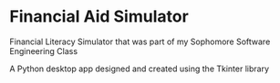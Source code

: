 # Financial Aid Simulator
Financial Literacy Simulator that was part of my Sophomore Software Engineering Class

A Python desktop app designed and created using the Tkinter library
